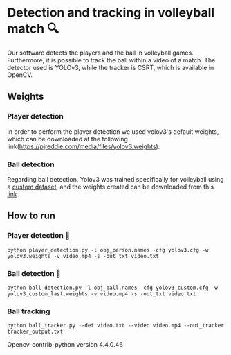 # Detection and tracking in volleyball match :mag:
Our software detects the players and the ball in volleyball games. Furthermore, it is possible to track the ball within a video of a match. The detector used is YOLOv3, while the tracker is CSRT, which is available in OpenCV. 

## Weights
### Player detection
In order to perform the player detection we used yolov3's default weights, which can be downloaded at the following link(https://pjreddie.com/media/files/yolov3.weights).
### Ball detection
Regarding ball detection, Yolov3 was trained specifically for volleyball using a [custom dataset](https://drive.google.com/file/d/1NUJIKjXq0BO84ipHVLFN9xxuy0RfRaWg/view?usp=sharing), and the weights created can be downloaded from this [link](https://drive.google.com/file/d/134TUXIisUhudCI5CO8rZinv-CR9K7P_r/view?usp=sharing).

## How to run
### Player detection :water_polo:
```
python player_detection.py -l obj_person.names -cfg yolov3.cfg -w yolov3.weights -v video.mp4 -s -out_txt video.txt
```
### Ball detection :volleyball:
```
python ball_detection.py -l obj_ball.names -cfg yolov3_custom.cfg -w yolov3_custom_last.weights -v video.mp4 -s -out_txt video.txt
```
### Ball tracking
```
python ball_tracker.py --det video.txt --video video.mp4 --out_tracker tracker_output.txt
```


Opencv-contrib-python version 4.4.0.46
